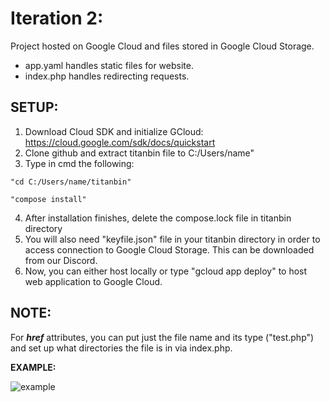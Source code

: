 # Iteration 2:

Project hosted on Google Cloud and files stored in Google Cloud Storage.

- app.yaml handles static files for website.
- index.php handles redirecting requests.

## **SETUP:**
1. Download Cloud SDK and initialize GCloud: https://cloud.google.com/sdk/docs/quickstart
2. Clone github and extract titanbin file to C:/Users/name" 
3. Type in cmd the following:
```  
"cd C:/Users/name/titanbin"
  
"compose install" 
```
4. After installation finishes, delete the compose.lock file in titanbin directory
5. You will also need "keyfile.json" file in your titanbin directory in order to access connection to Google Cloud Storage. This can be downloaded from our Discord.
7. Now, you can either host locally or type "gcloud app deploy" to host web application to Google Cloud. 

## **NOTE:**
For **_href_** attributes, you can put just the file name and its type ("test.php") and set up what directories the file is in via index.php.

**EXAMPLE:**

![example](https://user-images.githubusercontent.com/55907638/135773345-4fa579a4-65d7-45b6-a6d9-26f998cff46f.png)
